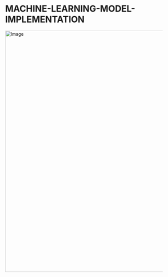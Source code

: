 # MACHINE-LEARNING-MODEL-IMPLEMENTATION
<img width="1366" height="768" alt="Image" src="https://github.com/user-attachments/assets/f2108309-487a-47b4-a519-af91d81cc4a7" />
